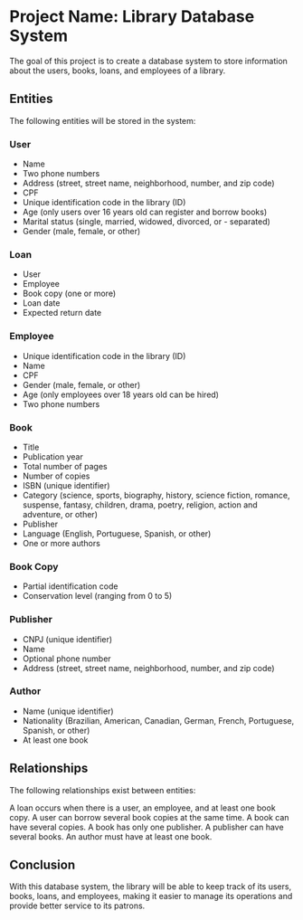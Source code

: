 # Project Name: Library Database System
The goal of this project is to create a database system to store information about the users, books, loans, and employees of a library.

## Entities
The following entities will be stored in the system:

### User
- Name
- Two phone numbers
- Address (street, street name, neighborhood, number, and zip code)
- CPF
- Unique identification code in the library (ID)
- Age (only users over 16 years old can register and borrow books)
- Marital status (single, married, widowed, divorced, or - separated)
- Gender (male, female, or other)

### Loan
- User
- Employee
- Book copy (one or more)
- Loan date
- Expected return date

### Employee
- Unique identification code in the library (ID)
- Name
- CPF
- Gender (male, female, or other)
- Age (only employees over 18 years old can be hired)
- Two phone numbers

### Book
- Title
- Publication year
- Total number of pages
- Number of copies
- ISBN (unique identifier)
- Category (science, sports, biography, history, science fiction, romance, suspense, fantasy, children, drama, poetry, religion, action and adventure, or other)
- Publisher
- Language (English, Portuguese, Spanish, or other)
- One or more authors

### Book Copy
- Partial identification code
- Conservation level (ranging from 0 to 5)

### Publisher
- CNPJ (unique identifier)
- Name
- Optional phone number
- Address (street, street name, neighborhood, number, and zip code)

### Author
- Name (unique identifier)
- Nationality (Brazilian, American, Canadian, German, French, Portuguese, Spanish, or other)
- At least one book


## Relationships
The following relationships exist between entities:

A loan occurs when there is a user, an employee, and at least one book copy.
A user can borrow several book copies at the same time.
A book can have several copies.
A book has only one publisher.
A publisher can have several books.
An author must have at least one book.

## Conclusion
With this database system, the library will be able to keep track of its users, books, loans, and employees, making it easier to manage its operations and provide better service to its patrons.
